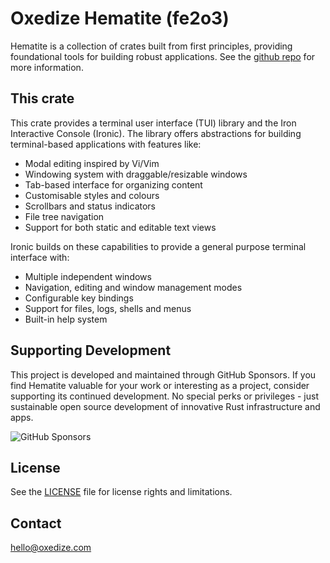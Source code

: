 # Oxedize Hematite (fe2o3)

Hematite is a collection of crates built from first principles, providing foundational tools for building robust applications.  See the [github repo](https://github.com/Oxedize/fe2o3) for more information.

## This crate

This crate provides a terminal user interface (TUI) library and the Iron Interactive Console (Ironic). The library offers abstractions for building terminal-based applications with features like:

- Modal editing inspired by Vi/Vim
- Windowing system with draggable/resizable windows 
- Tab-based interface for organizing content
- Customisable styles and colours
- Scrollbars and status indicators
- File tree navigation
- Support for both static and editable text views

Ironic builds on these capabilities to provide a general purpose terminal interface with:

- Multiple independent windows
- Navigation, editing and window management modes
- Configurable key bindings
- Support for files, logs, shells and menus
- Built-in help system

## Supporting Development

This project is developed and maintained through GitHub Sponsors. If you find Hematite valuable for your work or interesting as a project, consider supporting its continued development. No special perks or privileges - just sustainable open source development of innovative Rust infrastructure and apps.

![GitHub Sponsors](https://img.shields.io/github/sponsors/Oxedize)

## License

See the [LICENSE](LICENSE) file for license rights and limitations.

## Contact

<hello@oxedize.com>
